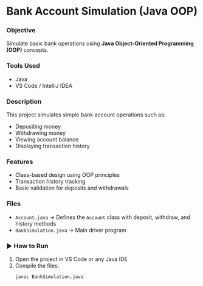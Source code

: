 #  Bank Account Simulation (Java OOP)

###  Objective
  Simulate basic bank operations using **Java Object-Oriented Programming (OOP)** concepts.

###  Tools Used
  - Java  
  - VS Code / IntelliJ IDEA  

###  Description
  This project simulates simple bank account operations such as:
  - Depositing money  
  - Withdrawing money  
  - Viewing account balance  
  - Displaying transaction history  

###  Features
  - Class-based design using OOP principles  
  - Transaction history tracking  
  - Basic validation for deposits and withdrawals  

###  Files
  - `Account.java` → Defines the `Account` class with deposit, withdraw, and history methods  
  - `BankSimulation.java` → Main driver program  

### ▶️ How to Run
  1. Open the project in VS Code or any Java IDE  
  2. Compile the files:  
     ```bash
     javac BankSimulation.java
